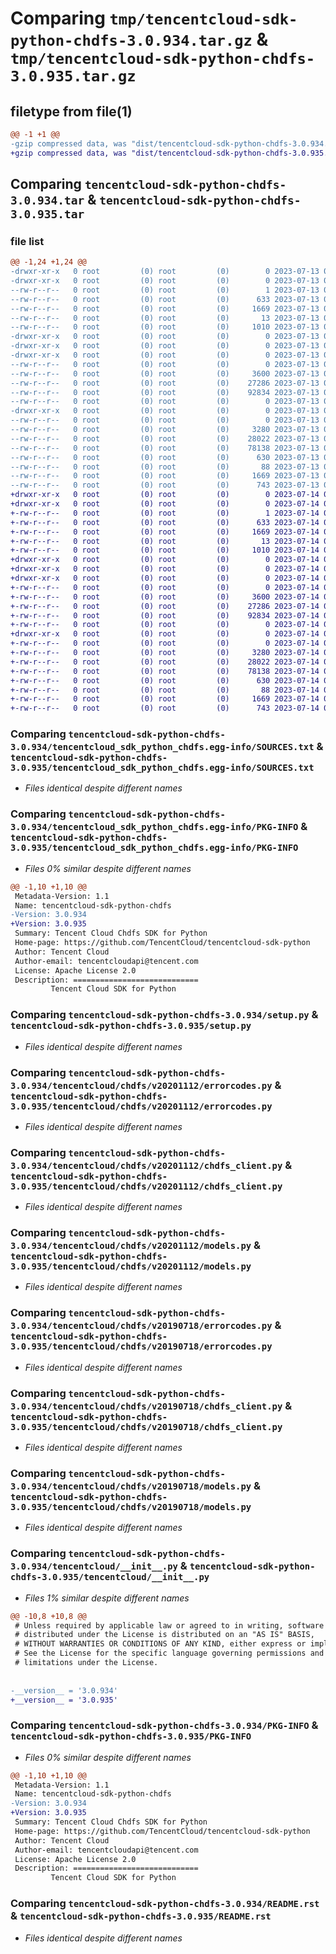 # Comparing `tmp/tencentcloud-sdk-python-chdfs-3.0.934.tar.gz` & `tmp/tencentcloud-sdk-python-chdfs-3.0.935.tar.gz`

## filetype from file(1)

```diff
@@ -1 +1 @@
-gzip compressed data, was "dist/tencentcloud-sdk-python-chdfs-3.0.934.tar", last modified: Thu Jul 13 00:18:01 2023, max compression
+gzip compressed data, was "dist/tencentcloud-sdk-python-chdfs-3.0.935.tar", last modified: Fri Jul 14 00:19:36 2023, max compression
```

## Comparing `tencentcloud-sdk-python-chdfs-3.0.934.tar` & `tencentcloud-sdk-python-chdfs-3.0.935.tar`

### file list

```diff
@@ -1,24 +1,24 @@
-drwxr-xr-x   0 root         (0) root         (0)        0 2023-07-13 00:18:01.000000 tencentcloud-sdk-python-chdfs-3.0.934/
-drwxr-xr-x   0 root         (0) root         (0)        0 2023-07-13 00:18:01.000000 tencentcloud-sdk-python-chdfs-3.0.934/tencentcloud_sdk_python_chdfs.egg-info/
--rw-r--r--   0 root         (0) root         (0)        1 2023-07-13 00:18:01.000000 tencentcloud-sdk-python-chdfs-3.0.934/tencentcloud_sdk_python_chdfs.egg-info/dependency_links.txt
--rw-r--r--   0 root         (0) root         (0)      633 2023-07-13 00:18:01.000000 tencentcloud-sdk-python-chdfs-3.0.934/tencentcloud_sdk_python_chdfs.egg-info/SOURCES.txt
--rw-r--r--   0 root         (0) root         (0)     1669 2023-07-13 00:18:01.000000 tencentcloud-sdk-python-chdfs-3.0.934/tencentcloud_sdk_python_chdfs.egg-info/PKG-INFO
--rw-r--r--   0 root         (0) root         (0)       13 2023-07-13 00:18:01.000000 tencentcloud-sdk-python-chdfs-3.0.934/tencentcloud_sdk_python_chdfs.egg-info/top_level.txt
--rw-r--r--   0 root         (0) root         (0)     1010 2023-07-13 00:18:01.000000 tencentcloud-sdk-python-chdfs-3.0.934/setup.py
-drwxr-xr-x   0 root         (0) root         (0)        0 2023-07-13 00:18:01.000000 tencentcloud-sdk-python-chdfs-3.0.934/tencentcloud/
-drwxr-xr-x   0 root         (0) root         (0)        0 2023-07-13 00:18:01.000000 tencentcloud-sdk-python-chdfs-3.0.934/tencentcloud/chdfs/
-drwxr-xr-x   0 root         (0) root         (0)        0 2023-07-13 00:18:01.000000 tencentcloud-sdk-python-chdfs-3.0.934/tencentcloud/chdfs/v20201112/
--rw-r--r--   0 root         (0) root         (0)        0 2023-07-13 00:18:01.000000 tencentcloud-sdk-python-chdfs-3.0.934/tencentcloud/chdfs/v20201112/__init__.py
--rw-r--r--   0 root         (0) root         (0)     3600 2023-07-13 00:18:01.000000 tencentcloud-sdk-python-chdfs-3.0.934/tencentcloud/chdfs/v20201112/errorcodes.py
--rw-r--r--   0 root         (0) root         (0)    27286 2023-07-13 00:18:01.000000 tencentcloud-sdk-python-chdfs-3.0.934/tencentcloud/chdfs/v20201112/chdfs_client.py
--rw-r--r--   0 root         (0) root         (0)    92834 2023-07-13 00:18:01.000000 tencentcloud-sdk-python-chdfs-3.0.934/tencentcloud/chdfs/v20201112/models.py
--rw-r--r--   0 root         (0) root         (0)        0 2023-07-13 00:18:01.000000 tencentcloud-sdk-python-chdfs-3.0.934/tencentcloud/chdfs/__init__.py
-drwxr-xr-x   0 root         (0) root         (0)        0 2023-07-13 00:18:01.000000 tencentcloud-sdk-python-chdfs-3.0.934/tencentcloud/chdfs/v20190718/
--rw-r--r--   0 root         (0) root         (0)        0 2023-07-13 00:18:01.000000 tencentcloud-sdk-python-chdfs-3.0.934/tencentcloud/chdfs/v20190718/__init__.py
--rw-r--r--   0 root         (0) root         (0)     3280 2023-07-13 00:18:01.000000 tencentcloud-sdk-python-chdfs-3.0.934/tencentcloud/chdfs/v20190718/errorcodes.py
--rw-r--r--   0 root         (0) root         (0)    28022 2023-07-13 00:18:01.000000 tencentcloud-sdk-python-chdfs-3.0.934/tencentcloud/chdfs/v20190718/chdfs_client.py
--rw-r--r--   0 root         (0) root         (0)    78138 2023-07-13 00:18:01.000000 tencentcloud-sdk-python-chdfs-3.0.934/tencentcloud/chdfs/v20190718/models.py
--rw-r--r--   0 root         (0) root         (0)      630 2023-07-13 00:18:01.000000 tencentcloud-sdk-python-chdfs-3.0.934/tencentcloud/__init__.py
--rw-r--r--   0 root         (0) root         (0)       88 2023-07-13 00:18:01.000000 tencentcloud-sdk-python-chdfs-3.0.934/setup.cfg
--rw-r--r--   0 root         (0) root         (0)     1669 2023-07-13 00:18:01.000000 tencentcloud-sdk-python-chdfs-3.0.934/PKG-INFO
--rw-r--r--   0 root         (0) root         (0)      743 2023-07-13 00:18:01.000000 tencentcloud-sdk-python-chdfs-3.0.934/README.rst
+drwxr-xr-x   0 root         (0) root         (0)        0 2023-07-14 00:19:36.000000 tencentcloud-sdk-python-chdfs-3.0.935/
+drwxr-xr-x   0 root         (0) root         (0)        0 2023-07-14 00:19:36.000000 tencentcloud-sdk-python-chdfs-3.0.935/tencentcloud_sdk_python_chdfs.egg-info/
+-rw-r--r--   0 root         (0) root         (0)        1 2023-07-14 00:19:36.000000 tencentcloud-sdk-python-chdfs-3.0.935/tencentcloud_sdk_python_chdfs.egg-info/dependency_links.txt
+-rw-r--r--   0 root         (0) root         (0)      633 2023-07-14 00:19:36.000000 tencentcloud-sdk-python-chdfs-3.0.935/tencentcloud_sdk_python_chdfs.egg-info/SOURCES.txt
+-rw-r--r--   0 root         (0) root         (0)     1669 2023-07-14 00:19:36.000000 tencentcloud-sdk-python-chdfs-3.0.935/tencentcloud_sdk_python_chdfs.egg-info/PKG-INFO
+-rw-r--r--   0 root         (0) root         (0)       13 2023-07-14 00:19:36.000000 tencentcloud-sdk-python-chdfs-3.0.935/tencentcloud_sdk_python_chdfs.egg-info/top_level.txt
+-rw-r--r--   0 root         (0) root         (0)     1010 2023-07-14 00:19:36.000000 tencentcloud-sdk-python-chdfs-3.0.935/setup.py
+drwxr-xr-x   0 root         (0) root         (0)        0 2023-07-14 00:19:36.000000 tencentcloud-sdk-python-chdfs-3.0.935/tencentcloud/
+drwxr-xr-x   0 root         (0) root         (0)        0 2023-07-14 00:19:36.000000 tencentcloud-sdk-python-chdfs-3.0.935/tencentcloud/chdfs/
+drwxr-xr-x   0 root         (0) root         (0)        0 2023-07-14 00:19:36.000000 tencentcloud-sdk-python-chdfs-3.0.935/tencentcloud/chdfs/v20201112/
+-rw-r--r--   0 root         (0) root         (0)        0 2023-07-14 00:19:36.000000 tencentcloud-sdk-python-chdfs-3.0.935/tencentcloud/chdfs/v20201112/__init__.py
+-rw-r--r--   0 root         (0) root         (0)     3600 2023-07-14 00:19:36.000000 tencentcloud-sdk-python-chdfs-3.0.935/tencentcloud/chdfs/v20201112/errorcodes.py
+-rw-r--r--   0 root         (0) root         (0)    27286 2023-07-14 00:19:36.000000 tencentcloud-sdk-python-chdfs-3.0.935/tencentcloud/chdfs/v20201112/chdfs_client.py
+-rw-r--r--   0 root         (0) root         (0)    92834 2023-07-14 00:19:36.000000 tencentcloud-sdk-python-chdfs-3.0.935/tencentcloud/chdfs/v20201112/models.py
+-rw-r--r--   0 root         (0) root         (0)        0 2023-07-14 00:19:36.000000 tencentcloud-sdk-python-chdfs-3.0.935/tencentcloud/chdfs/__init__.py
+drwxr-xr-x   0 root         (0) root         (0)        0 2023-07-14 00:19:36.000000 tencentcloud-sdk-python-chdfs-3.0.935/tencentcloud/chdfs/v20190718/
+-rw-r--r--   0 root         (0) root         (0)        0 2023-07-14 00:19:36.000000 tencentcloud-sdk-python-chdfs-3.0.935/tencentcloud/chdfs/v20190718/__init__.py
+-rw-r--r--   0 root         (0) root         (0)     3280 2023-07-14 00:19:36.000000 tencentcloud-sdk-python-chdfs-3.0.935/tencentcloud/chdfs/v20190718/errorcodes.py
+-rw-r--r--   0 root         (0) root         (0)    28022 2023-07-14 00:19:36.000000 tencentcloud-sdk-python-chdfs-3.0.935/tencentcloud/chdfs/v20190718/chdfs_client.py
+-rw-r--r--   0 root         (0) root         (0)    78138 2023-07-14 00:19:36.000000 tencentcloud-sdk-python-chdfs-3.0.935/tencentcloud/chdfs/v20190718/models.py
+-rw-r--r--   0 root         (0) root         (0)      630 2023-07-14 00:19:36.000000 tencentcloud-sdk-python-chdfs-3.0.935/tencentcloud/__init__.py
+-rw-r--r--   0 root         (0) root         (0)       88 2023-07-14 00:19:36.000000 tencentcloud-sdk-python-chdfs-3.0.935/setup.cfg
+-rw-r--r--   0 root         (0) root         (0)     1669 2023-07-14 00:19:36.000000 tencentcloud-sdk-python-chdfs-3.0.935/PKG-INFO
+-rw-r--r--   0 root         (0) root         (0)      743 2023-07-14 00:19:36.000000 tencentcloud-sdk-python-chdfs-3.0.935/README.rst
```

### Comparing `tencentcloud-sdk-python-chdfs-3.0.934/tencentcloud_sdk_python_chdfs.egg-info/SOURCES.txt` & `tencentcloud-sdk-python-chdfs-3.0.935/tencentcloud_sdk_python_chdfs.egg-info/SOURCES.txt`

 * *Files identical despite different names*

### Comparing `tencentcloud-sdk-python-chdfs-3.0.934/tencentcloud_sdk_python_chdfs.egg-info/PKG-INFO` & `tencentcloud-sdk-python-chdfs-3.0.935/tencentcloud_sdk_python_chdfs.egg-info/PKG-INFO`

 * *Files 0% similar despite different names*

```diff
@@ -1,10 +1,10 @@
 Metadata-Version: 1.1
 Name: tencentcloud-sdk-python-chdfs
-Version: 3.0.934
+Version: 3.0.935
 Summary: Tencent Cloud Chdfs SDK for Python
 Home-page: https://github.com/TencentCloud/tencentcloud-sdk-python
 Author: Tencent Cloud
 Author-email: tencentcloudapi@tencent.com
 License: Apache License 2.0
 Description: ============================
         Tencent Cloud SDK for Python
```

### Comparing `tencentcloud-sdk-python-chdfs-3.0.934/setup.py` & `tencentcloud-sdk-python-chdfs-3.0.935/setup.py`

 * *Files identical despite different names*

### Comparing `tencentcloud-sdk-python-chdfs-3.0.934/tencentcloud/chdfs/v20201112/errorcodes.py` & `tencentcloud-sdk-python-chdfs-3.0.935/tencentcloud/chdfs/v20201112/errorcodes.py`

 * *Files identical despite different names*

### Comparing `tencentcloud-sdk-python-chdfs-3.0.934/tencentcloud/chdfs/v20201112/chdfs_client.py` & `tencentcloud-sdk-python-chdfs-3.0.935/tencentcloud/chdfs/v20201112/chdfs_client.py`

 * *Files identical despite different names*

### Comparing `tencentcloud-sdk-python-chdfs-3.0.934/tencentcloud/chdfs/v20201112/models.py` & `tencentcloud-sdk-python-chdfs-3.0.935/tencentcloud/chdfs/v20201112/models.py`

 * *Files identical despite different names*

### Comparing `tencentcloud-sdk-python-chdfs-3.0.934/tencentcloud/chdfs/v20190718/errorcodes.py` & `tencentcloud-sdk-python-chdfs-3.0.935/tencentcloud/chdfs/v20190718/errorcodes.py`

 * *Files identical despite different names*

### Comparing `tencentcloud-sdk-python-chdfs-3.0.934/tencentcloud/chdfs/v20190718/chdfs_client.py` & `tencentcloud-sdk-python-chdfs-3.0.935/tencentcloud/chdfs/v20190718/chdfs_client.py`

 * *Files identical despite different names*

### Comparing `tencentcloud-sdk-python-chdfs-3.0.934/tencentcloud/chdfs/v20190718/models.py` & `tencentcloud-sdk-python-chdfs-3.0.935/tencentcloud/chdfs/v20190718/models.py`

 * *Files identical despite different names*

### Comparing `tencentcloud-sdk-python-chdfs-3.0.934/tencentcloud/__init__.py` & `tencentcloud-sdk-python-chdfs-3.0.935/tencentcloud/__init__.py`

 * *Files 1% similar despite different names*

```diff
@@ -10,8 +10,8 @@
 # Unless required by applicable law or agreed to in writing, software
 # distributed under the License is distributed on an "AS IS" BASIS,
 # WITHOUT WARRANTIES OR CONDITIONS OF ANY KIND, either express or implied.
 # See the License for the specific language governing permissions and
 # limitations under the License.
 
 
-__version__ = '3.0.934'
+__version__ = '3.0.935'
```

### Comparing `tencentcloud-sdk-python-chdfs-3.0.934/PKG-INFO` & `tencentcloud-sdk-python-chdfs-3.0.935/PKG-INFO`

 * *Files 0% similar despite different names*

```diff
@@ -1,10 +1,10 @@
 Metadata-Version: 1.1
 Name: tencentcloud-sdk-python-chdfs
-Version: 3.0.934
+Version: 3.0.935
 Summary: Tencent Cloud Chdfs SDK for Python
 Home-page: https://github.com/TencentCloud/tencentcloud-sdk-python
 Author: Tencent Cloud
 Author-email: tencentcloudapi@tencent.com
 License: Apache License 2.0
 Description: ============================
         Tencent Cloud SDK for Python
```

### Comparing `tencentcloud-sdk-python-chdfs-3.0.934/README.rst` & `tencentcloud-sdk-python-chdfs-3.0.935/README.rst`

 * *Files identical despite different names*

